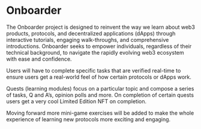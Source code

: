# Onboarder

The Onboarder project is designed to reinvent the way we learn about web3 products, protocols, and decentralized applications (dApps) through interactive tutorials, engaging walk-throughs, and comprehensive introductions. Onboarder seeks to empower individuals, regardless of their technical background, to navigate the rapidly evolving web3 ecosystem with ease and confidence.

Users will have to complete specific tasks that are verified real-time to ensure users get a real-world feel of how certain protocols or dApps work.

Quests (learning modules) focus on a particular topic and compose a series of tasks, Q and A’s, opinion polls and more. On completion of certain quests users get a very cool Limited Edition NFT on completion.

Moving forward more mini-game exercises will be added to make the whole experience of learning new protocols more exciting and engaging.
